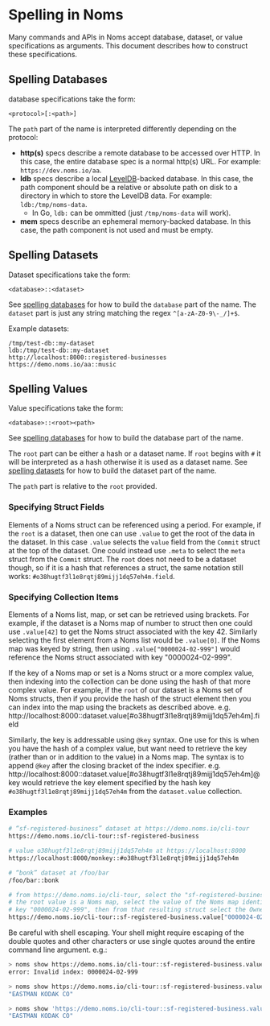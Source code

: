 # Spelling in Noms

Many commands and APIs in Noms accept database, dataset, or value specifications as arguments. This document describes how to construct these specifications.

## Spelling Databases

database specifications take the form:

```
<protocol>[:<path>]
```

The `path` part of the name is interpreted differently depending on the protocol:

- **http(s)** specs describe a remote database to be accessed over HTTP. In this case, the entire database spec is a normal http(s) URL. For example: `https://dev.noms.io/aa`.
- **ldb** specs describe a local [LevelDB](https://github.com/google/leveldb)-backed database. In this case, the path component should be a relative or absolute path on disk to a directory in which to store the LevelDB data. For example: `ldb:/tmp/noms-data`.
  - In Go, `ldb:` can be ommitted (just `/tmp/noms-data` will work).
- **mem** specs describe an ephemeral memory-backed database. In this case, the path component is not used and must be empty.

## Spelling Datasets

Dataset specifications take the form:

```
<database>::<dataset>
```

See [spelling databases](#spelling-databases) for how to build the `database` part of the name. The `dataset` part is just any string matching the regex `^[a-zA-Z0-9\-_/]+$`.

Example datasets:

```
/tmp/test-db::my-dataset
ldb:/tmp/test-db::my-dataset
http://localhost:8000::registered-businesses
https://demo.noms.io/aa::music
```

## Spelling Values

Value specifications take the form:

```
<database>::<root><path>
```

See [spelling databases](#spelling-databases) for how to build the database part of the name.

The `root` part can be either a hash or a dataset name. If `root` begins with `#` it will be interpreted as a hash otherwise it is used as a dataset name. See [spelling datasets](#spelling-datasets) for how to build the dataset part of the name.

The `path` part is relative to the `root` provided.

### Specifying Struct Fields
Elements of a Noms struct can be referenced using a period. For example, if the `root` is a dataset, then one can use `.value` to get the root of the data in the dataset. In this case `.value` selects the `value` field from the `Commit` struct at the top of the dataset. One could instead use `.meta` to select the `meta` struct from the `Commit` struct. The `root` does not need to be a dataset though, so if it is a hash that references a struct, the same notation still works: `#o38hugtf3l1e8rqtj89mijj1dq57eh4m.field`.

### Specifying Collection Items
Elements of a Noms list, map, or set can be retrieved using brackets. For example, if the dataset is a Noms map of number to struct then one could use `.value[42]` to get the Noms struct associated with the key 42. Similarly selecting the first element from a Noms list would be `.value[0]`. If the Noms map was keyed by string, then using `.value["0000024-02-999"]` would reference the Noms struct associated with key "0000024-02-999".  

If the key of a Noms map or set is a Noms struct or a more complex value, then indexing into the collection can be done using the hash of that more complex value. For example, if the `root` of our dataset is a Noms set of Noms structs, then if you provide the hash of the struct element then you can index into the map using the brackets as described above. e.g. http://localhost:8000::dataset.value[#o38hugtf3l1e8rqtj89mijj1dq57eh4m].field

Similarly, the key is addressable using `@key` syntax. One use for this is when you have the hash of a complex value, but want need to retrieve the key (rather than or in addition to the value) in a Noms map. The syntax is to append `@key` after the closing bracket of the index specifier. e.g. http://localhost:8000::dataset.value[#o38hugtf3l1e8rqtj89mijj1dq57eh4m]@key would retrieve the key element specified by the hash key `#o38hugtf3l1e8rqtj89mijj1dq57eh4m` from the `dataset.value` collection.

### Examples

```sh
# “sf-registered-business” dataset at https://demo.noms.io/cli-tour
https://demo.noms.io/cli-tour::sf-registered-business

# value o38hugtf3l1e8rqtj89mijj1dq57eh4m at https://localhost:8000
https://localhost:8000/monkey::#o38hugtf3l1e8rqtj89mijj1dq57eh4m

# “bonk” dataset at /foo/bar
/foo/bar::bonk

# from https://demo.noms.io/cli-tour, select the "sf-registered-business" dataset, 
# the root value is a Noms map, select the value of the Noms map identified by string
# key "0000024-02-999", then from that resulting struct select the Ownership_Name field
https://demo.noms.io/cli-tour::sf-registered-business.value["0000024-02-999"].Ownership_Name
```

Be careful with shell escaping. Your shell might require escaping of the double quotes and other characters or use single quotes around the entire command line argument. e.g.:

```sh
> noms show https://demo.noms.io/cli-tour::sf-registered-business.value["0000024-02-999"].Ownership_Name
error: Invalid index: 0000024-02-999

> noms show https://demo.noms.io/cli-tour::sf-registered-business.value[\"0000024-02-999\"].Ownership_Name
"EASTMAN KODAK CO"

> noms show 'https://demo.noms.io/cli-tour::sf-registered-business.value["0000024-02-999"].Ownership_Name'
"EASTMAN KODAK CO"
```
